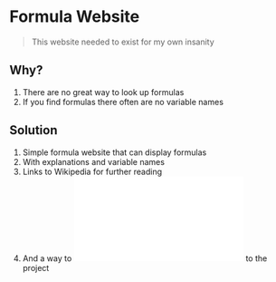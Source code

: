 # Formula Website
> This website needed to exist for my own insanity

## Why?
1. There are no great way to look up formulas
2. If you find formulas there often are no variable names

## Solution
1. Simple formula website that can display formulas
2. With explanations and variable names
3. Links to Wikipedia for further reading
4. And a way to ![contribute](CONTRIBUTING.md) to the project

